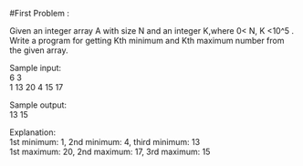 #First Problem :

Given an integer array A with size N and an integer K,where 0< N, K <10^5 . Write a program for getting Kth minimum and Kth maximum number from the given array.

Sample input:\
6 3\
1 13 20 4 15 17

Sample output:\
13 15

Explanation:\
1st minimum: 1, 2nd minimum: 4, third minimum: 13\
1st maximum: 20, 2nd maximum: 17, 3rd maximum: 15

